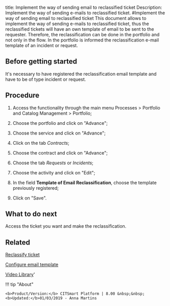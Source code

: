 title: Implement the way of sending email to reclassified ticket
Description: Implement the way of sending e-mails to reclassified ticket.
#Implement the way of sending email to reclassified ticket
This document allows to implement the way of sending e-mails to reclassified ticket, thus the reclassified tickets will have an own template of email to be sent to the requester. Therefore, the reclassification can be done in the portfolio and not only in the flow.
In the portfolio is informed the reclassification e-mail template of an incident or request.

Before getting started
--------------------------

It's necessary to have registered the reclassification email template and have
to be of type incident or request.

Procedure
-------------

1.  Access the functionality through the main menu Processes \> Portfolio and
    Catalog Management \> Portfolio;

2.  Choose the portfolio and click on "Advance";

3.  Choose the service and click on "Advance";

4.  Click on the tab *Contracts*;

5.  Choose the contract and click on "Advance";

6.  Choose the tab *Requests* or *Incidents*;

7.  Choose the activity and click on "Edit";

8.  In the field **Template of Email Reclassification**, choose the template
    previously registered;

9.  Click on "Save".

What to do next
---------------

Access the ticket you want and make the reclassification.

Related
-------

[Reclassify ticket](/en-us/citsmart-esp-8/processes/tickets/use/reclassify-ticket.html)

[Configure email template](/en-us/citsmart-esp-8/platform-administration/email-settings/email-templates-configure-email-template.html)


<i class='fa fa-youtube-play  fa-2x' style='color:#97ce17;vertical-align: middle;'> </i> [Video Library](https://www.youtube.com/playlist?list=PLB5qK2uzf2RPsG8HdkE7qEHB39yEI_T8y)'

!!! tip "About"

    <b>Product/Version:</b> CITSmart Platform | 8.00 &nbsp;&nbsp;
    <b>Updated:</b>01/03/2019 - Anna Martins
